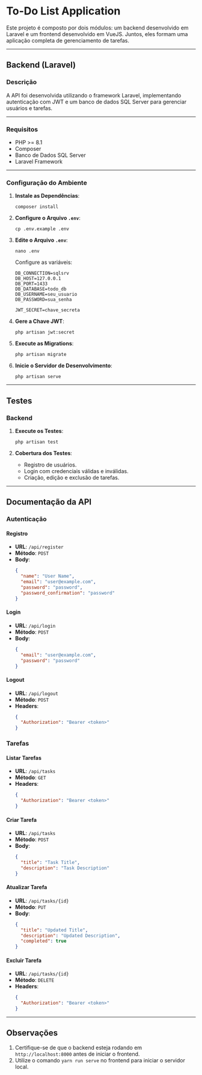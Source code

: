 # To-Do List Application

Este projeto é composto por dois módulos: um backend desenvolvido em Laravel e um frontend desenvolvido em VueJS. Juntos, eles formam uma aplicação completa de gerenciamento de tarefas.

---

## Backend (Laravel)

### Descrição

A API foi desenvolvida utilizando o framework Laravel, implementando autenticação com JWT e um banco de dados SQL Server para gerenciar usuários e tarefas.

---

### Requisitos

- PHP >= 8.1
- Composer
- Banco de Dados SQL Server
- Laravel Framework

---

### Configuração do Ambiente

1. **Instale as Dependências**:

   ```
   composer install
   ```

2. **Configure o Arquivo `.env`**:

   ```
   cp .env.example .env
   ```

3. **Edite o Arquivo `.env`**:

   ```
   nano .env
   ```

   Configure as variáveis:

   ```
   DB_CONNECTION=sqlsrv
   DB_HOST=127.0.0.1
   DB_PORT=1433
   DB_DATABASE=todo_db
   DB_USERNAME=seu_usuario
   DB_PASSWORD=sua_senha

   JWT_SECRET=chave_secreta
   ```

4. **Gere a Chave JWT**:

   ```
   php artisan jwt:secret
   ```

5. **Execute as Migrations**:

   ```
   php artisan migrate
   ```

6. **Inicie o Servidor de Desenvolvimento**:
   ```
   php artisan serve
   ```

---
## Testes

### Backend

1. **Execute os Testes**:

   ```
   php artisan test
   ```

2. **Cobertura dos Testes**:
   - Registro de usuários.
   - Login com credenciais válidas e inválidas.
   - Criação, edição e exclusão de tarefas.

---

## Documentação da API

### Autenticação

#### Registro

- **URL**: `/api/register`
- **Método**: `POST`
- **Body**:
  ```json
  {
    "name": "User Name",
    "email": "user@example.com",
    "password": "password",
    "password_confirmation": "password"
  }
  ```

#### Login

- **URL**: `/api/login`
- **Método**: `POST`
- **Body**:
  ```json
  {
    "email": "user@example.com",
    "password": "password"
  }
  ```

#### Logout

- **URL**: `/api/logout`
- **Método**: `POST`
- **Headers**:
  ```json
  {
    "Authorization": "Bearer <token>"
  }
  ```

### Tarefas

#### Listar Tarefas

- **URL**: `/api/tasks`
- **Método**: `GET`
- **Headers**:
  ```json
  {
    "Authorization": "Bearer <token>"
  }
  ```

#### Criar Tarefa

- **URL**: `/api/tasks`
- **Método**: `POST`
- **Body**:
  ```json
  {
    "title": "Task Title",
    "description": "Task Description"
  }
  ```

#### Atualizar Tarefa

- **URL**: `/api/tasks/{id}`
- **Método**: `PUT`
- **Body**:
  ```json
  {
    "title": "Updated Title",
    "description": "Updated Description",
    "completed": true
  }
  ```

#### Excluir Tarefa

- **URL**: `/api/tasks/{id}`
- **Método**: `DELETE`
- **Headers**:
  ```json
  {
    "Authorization": "Bearer <token>"
  }
  ```

---

## Observações

1. Certifique-se de que o backend esteja rodando em `http://localhost:8000` antes de iniciar o frontend.
2. Utilize o comando `yarn run serve` no frontend para iniciar o servidor local.
